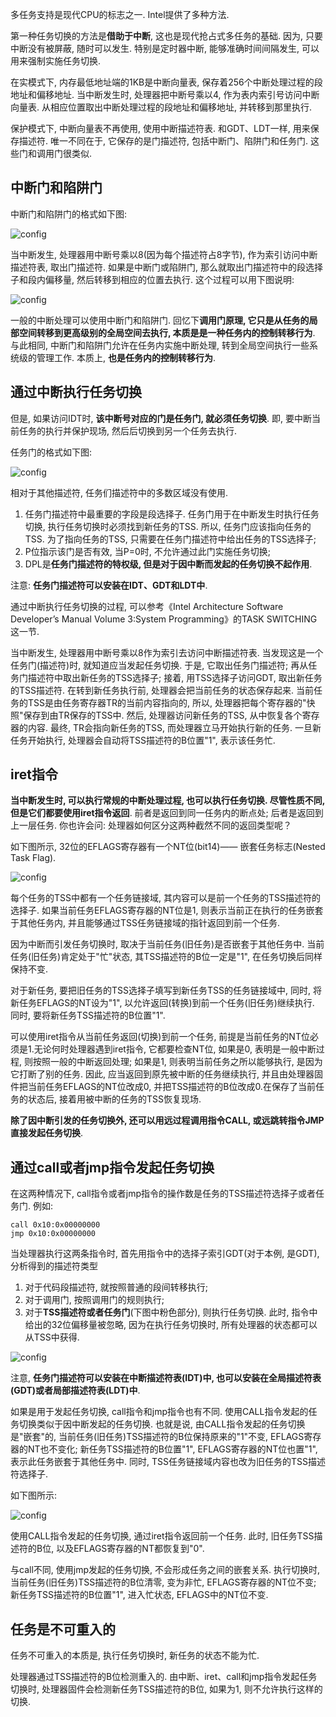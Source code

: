 多任务支持是现代CPU的标志之一. Intel提供了多种方法. 

第一种任务切换的方法是**借助于中断**, 这也是现代抢占式多任务的基础. 因为, 只要中断没有被屏蔽, 随时可以发生. 特别是定时器中断, 能够准确时间间隔发生, 可以用来强制实施任务切换. 

在实模式下, 内存最低地址端的1KB是中断向量表, 保存着256个中断处理过程的段地址和偏移地址. 当中断发生时, 处理器把中断号乘以4, 作为表内索引号访问中断向量表. 从相应位置取出中断处理过程的段地址和偏移地址, 并转移到那里执行. 

保护模式下, 中断向量表不再使用, 使用中断描述符表. 和GDT、LDT一样, 用来保存描述符. 唯一不同在于, 它保存的是门描述符, 包括中断门、陷阱门和任务门. 这些门和调用门很类似. 

## 中断门和陷阱门

中断门和陷阱门的格式如下图: 

![config](images/2.png)

当中断发生, 处理器用中断号乘以8(因为每个描述符占8字节), 作为索引访问中断描述符表, 取出门描述符. 如果是中断门或陷阱门, 那么就取出门描述符中的段选择子和段内偏移量, 然后转移到相应的位置去执行. 这个过程可以用下图说明: 

![config](images/3.png)

一般的中断处理可以使用中断门和陷阱门. 回忆下**调用门原理, 它只是从任务的局部空间转移到更高级别的全局空间去执行, 本质是是一种任务内的控制转移行为**. 与此相同, 中断门和陷阱门允许在任务内实施中断处理, 转到全局空间执行一些系统级的管理工作. 本质上, **也是任务内的控制转移行为**. 

## 通过中断执行任务切换

但是, 如果访问IDT时, **该中断号对应的门是任务门, 就必须任务切换**. 即, 要中断当前任务的执行并保护现场, 然后后切换到另一个任务去执行. 

任务门的格式如下图: 

![config](images/4.png)

相对于其他描述符, 任务们描述符中的多数区域没有使用. 

1. 任务门描述符中最重要的字段是段选择子. 任务门用于在中断发生时执行任务切换, 执行任务切换时必须找到新任务的TSS. 所以, 任务门应该指向任务的TSS. 为了指向任务的TSS, 只需要在任务门描述符中给出任务的TSS选择子; 
2. P位指示该门是否有效, 当P=0时, 不允许通过此门实施任务切换; 
3. DPL是**任务门描述符的特权级, 但是对于因中断而发起的任务切换不起作用**. 

注意: **任务门描述符可以安装在IDT、GDT和LDT中**. 

通过中断执行任务切换的过程, 可以参考《Intel Architecture Software Developer’s Manual Volume 3:System Programming》的TASK SWITCHING这一节. 

当中断发生, 处理器用中断号乘以8作为索引去访问中断描述符表. 当发现这是一个任务门(描述符)时, 就知道应当发起任务切换. 于是, 它取出任务门描述符; 再从任务门描述符中取出新任务的TSS选择子; 接着, 用TSS选择子访问GDT, 取出新任务的TSS描述符. 在转到新任务执行前, 处理器会把当前任务的状态保存起来. 当前任务的TSS是由任务寄存器TR的当前内容指向的, 所以, 处理器把每个寄存器的"快照"保存到由TR保存的TSS中. 然后, 处理器访问新任务的TSS, 从中恢复各个寄存器的内容. 最终, TR会指向新任务的TSS, 而处理器立马开始执行新的任务. 一旦新任务开始执行, 处理器会自动将TSS描述符的B位置"1", 表示该任务忙. 

## iret指令

**当中断发生时, 可以执行常规的中断处理过程, 也可以执行任务切换. 尽管性质不同, 但是它们都要使用iret指令返回**. 前者是返回到同一任务内的断点处; 后者是返回到上一层任务. 你也许会问: 处理器如何区分这两种截然不同的返回类型呢？

如下图所示, 32位的EFLAGS寄存器有一个NT位(bit14)—— 嵌套任务标志(Nested Task Flag).

![config](images/5.png)

每个任务的TSS中都有一个任务链接域, 其内容可以是前一个任务的TSS描述符的选择子. 如果当前任务EFLAGS寄存器的NT位是1, 则表示当前正在执行的任务嵌套于其他任务内, 并且能够通过TSS任务链接域的指针返回到前一个任务. 

因为中断而引发任务切换时, 取决于当前任务(旧任务)是否嵌套于其他任务中. 当前任务(旧任务)肯定处于"忙"状态, 其TSS描述符的B位一定是"1", 在任务切换后同样保持不变. 

对于新任务, 要把旧任务的TSS选择子填写到新任务TSS的任务链接域中, 同时, 将新任务EFLAGS的NT设为"1", 以允许返回(转换)到前一个任务(旧任务)继续执行. 同时, 要将新任务TSS描述符的B位置"1". 

可以使用iret指令从当前任务返回(切换)到前一个任务, 前提是当前任务的NT位必须是1.无论何时处理器遇到iret指令, 它都要检查NT位, 如果是0, 表明是一般中断过程, 则按照一般的中断返回处理; 如果是1, 则表明当前任务之所以能够执行, 是因为它打断了别的任务. 因此, 应当返回到原先被中断的任务继续执行, 并且由处理器固件把当前任务EFLAGS的NT位改成0, 并把TSS描述符的B位改成0.在保存了当前任务的状态后, 接着用被中断的任务的TSS恢复现场. 

**除了因中断引发的任务切换外, 还可以用远过程调用指令CALL, 或远跳转指令JMP直接发起任务切换**. 

## 通过call或者jmp指令发起任务切换

在这两种情况下, call指令或者jmp指令的操作数是任务的TSS描述符选择子或者任务门. 例如: 

```
call 0x10:0x00000000
jmp 0x10:0x00000000
```

当处理器执行这两条指令时, 首先用指令中的选择子索引GDT(对于本例, 是GDT), 分析得到的描述符类型 

1. 对于代码段描述符, 就按照普通的段间转移执行;  
2. 对于调用门, 按照调用门的规则执行;  
3. 对于**TSS描述符或者任务门**(下图中粉色部分), 则执行任务切换. 此时, 指令中给出的32位偏移量被忽略, 因为在执行任务切换时, 所有处理器的状态都可以从TSS中获得. 

![config](images/6.png)

注意, **任务门描述符可以安装在中断描述符表(IDT)中, 也可以安装在全局描述符表(GDT)或者局部描述符表(LDT)中**. 

如果是用于发起任务切换, call指令和jmp指令也有不同. 使用CALL指令发起的任务切换类似于因中断发起的任务切换. 也就是说, 由CALL指令发起的任务切换是"嵌套"的, 当前任务(旧任务)TSS描述符的B位保持原来的"1"不变, EFLAGS寄存器的NT也不变化; 新任务TSS描述符的B位置"1", EFLAGS寄存器的NT位也置"1", 表示此任务嵌套于其他任务中. 同时, TSS任务链接域内容也改为旧任务的TSS描述符选择子. 

如下图所示: 

![config](images/7.png)

使用CALL指令发起的任务切换, 通过iret指令返回前一个任务. 此时, 旧任务TSS描述符的B位, 以及EFLAGS寄存器的NT都恢复到"0". 

与call不同, 使用jmp发起的任务切换, 不会形成任务之间的嵌套关系. 执行切换时, 当前任务(旧任务)TSS描述符的B位清零, 变为非忙, EFLAGS寄存器的NT位不变; 新任务TSS描述符的B位置"1", 进入忙状态, EFLAGS中的NT位不变. 

## 任务是不可重入的

任务不可重入的本质是, 执行任务切换时, 新任务的状态不能为忙. 

处理器通过TSS描述符的B位检测重入的. 由中断、iret、call和jmp指令发起任务切换时, 处理器固件会检测新任务TSS描述符的B位, 如果为1, 则不允许执行这样的切换. 